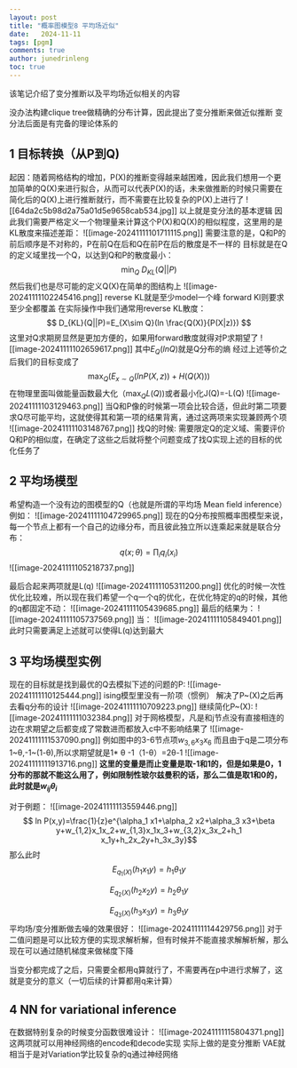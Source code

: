```yaml
---
layout: post
title: "概率图模型8 平均场近似"
date:   2024-11-11
tags: [pgm]
comments: true
author: junedrinleng
toc: true
---
```


该笔记介绍了变分推断以及平均场近似相关的内容
<!-- more -->

没办法构建clique tree做精确的分布计算，因此提出了变分推断来做近似推断
变分法后面是有完备的理论体系的

## 1 目标转换（从P到Q)
起因：随着网格结构的增加，P(X)的推断变得越来越困难，因此我们想用一个更加简单的Q(X)来进行拟合，从而可以代表P(X)的话，未来做推断的时候只需要在简化后的Q(X)上进行推断就行，而不需要在比较复杂的P(X)上进行了
![[64da2c5b98d2a75a01d5e9658cab534.jpg]]
以上就是变分法的基本逻辑
因此我们需要严格定义一个物理量来计算这个P(X)和Q(X)的相似程度，这里用的是KL散度来描述差距：
![[image-20241111101711115.png]]
需要注意的是，Q和P的前后顺序是不对称的，P在前Q在后和Q在前P在后的散度是不一样的
目标就是在Q的定义域里找一个Q，以达到Q和P的散度最小：
$$
\min_Q\ D_{KL}(Q||P)
$$
然后我们也是尽可能的定义Q(X)在简单的图结构上
![[image-20241111102245416.png]]
reverse KL就是至少model一个峰
forward Kl则要求至少全都覆盖
在实际操作中我们通常用reverse KL散度：
$$
D_{KL}(Q||P)=E_{X\sim Q}(ln \frac{Q(X)}{P(X|z)})
$$
这里对Q求期房显然是更加方便的，如果用forward散度就得对P求期望了
![[image-20241111102659617.png]]
其中$E_{Q}(lnQ)$就是Q分布的熵
经过上述等价之后我们的目标变成了
$$
\max_Q(E_{x \sim Q}(lnP(X,z))+H(Q(X)))
$$
在物理里面叫做能量函数最大化（$\max_Q L(Q)$)或者最小化J(Q)=-L(Q)
![[image-20241111103129463.png]]
当Q和P像的时候第一项会比较合适，但此时第二项要求Q尽可能平均，这就使得其和第一项的结果背离，通过这两项来实现兼顾两个项
![[image-20241111103148767.png]]
找Q的时候:
需要限定Q的定义域、需要评价Q和P的相似度，在确定了这些之后就将整个问题变成了找Q实现上述的目标的优化任务了
## 2 平均场模型
希望构造一个没有边的图模型的Q（也就是所谓的平均场 Mean field inference）
例如：
![[image-20241111104729965.png]]
现在的Q分布按照概率图模型来说，每一个节点上都有一个自己的边缘分布，而且彼此独立所以连乘起来就是联合分布：
$$
q(x;\theta)=\prod_i q_i(x_i)
$$
![[image-20241111105218737.png]]

最后合起来两项就是L(q)
![[image-20241111105311200.png]]
优化的时候一次性优化比较难，所以现在我们希望一个q一个q的优化，在优化特定的q的时候，其他的q都固定不动：
![[image-20241111105439685.png]]
最后的结果为：
![[image-20241111105737569.png]]
当：
![[image-20241111105849401.png]]
此时只需要满足上述就可以使得L(q)达到最大
## 3 平均场模型实例
现在的目标就是找到最优的Q去模拟下述的问题的P:
![[image-20241111110125444.png]]
ising模型里没有一阶项（惯例）
解决了P~(X)之后再去看q分布的设计
![[image-20241111110709223.png]]
继续简化P~(X):
![[image-20241111111032384.png]]
对于网格模型，凡是和j节点没有直接相连的边在求期望之后都变成了常数进而都放入c中不影响结果了
![[image-20241111111537090.png]]
例如图中的3-6节点项$w_{3,6}x_3x_6$ 
而且由于q是二项分布1~θ,-1~(1-θ),所以求期望就是1* θ -1（1-θ）=2θ-1
![[image-20241111111913716.png]]
**这里的变量是而止变量是取-1和1的，但是如果是0，1分布的那就不能这么用了，例如限制性玻尔兹曼积的话，那么二值是取1和0的，此时就是$w_{ij}\theta_i$**

对于例题：
![[image-20241111113559446.png]]
$$
ln P(x,y)=\frac{1}{z}e^{\alpha_1 x1+\alpha_2 x2+\alpha_3 x3+\beta y+w_{1,2}x_1x_2+w_{1,3}x_1x_3+w_{3,2}x_3x_2+h_1
x_1y+h_2x_2y+h_3x_3y}$$
那么此时
$$
E_{q_1(X)}(h_1x_1y)=h_1\theta_1y 
$$

$$
E_{q_2(X)}(h_2x_2y)=h_2\theta_1y 
$$

$$
E_{q_3(X)}(h_3x_3y)=h_3\theta_1y 
$$
平均场/变分推断做去噪的效果很好：
![[image-20241111114429756.png]]
对于二值问题是可以比较方便的实现求解析解，但有时候并不能直接求解解析解，那么现在可以通过随机梯度来做梯度下降

当变分都完成了之后，只需要全都用q算就行了，不需要再在p中进行求解了，这就是变分的意义（一切后续的计算都用q来计算）
## 4 NN for variational inference
在数据特别复杂的时候变分函数很难设计：
![[image-20241111115804371.png]]
这两项就可以用神经网络的encode和decode实现
实际上做的是变分推断
VAE就相当于是对Variation学比较复杂的q通过神经网络











